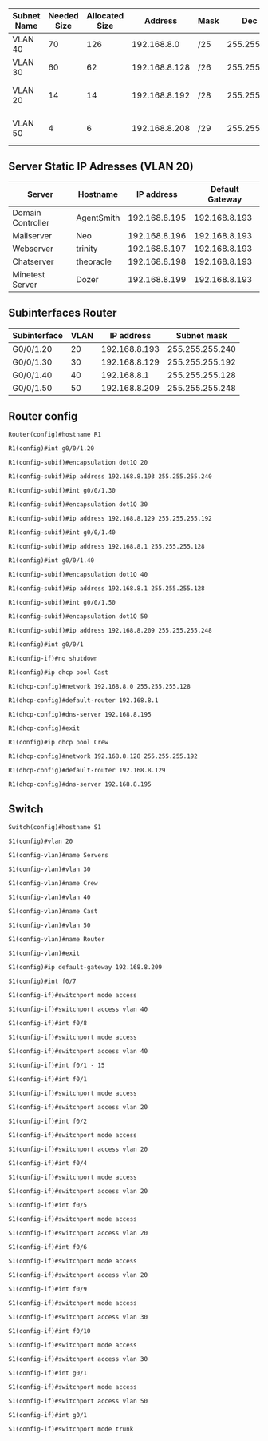 
| Subnet Name | Needed Size | Allocated Size | Address       | Mask | Dec Mask        | Assignable Range              | Broadcast     |
| ----------- | ----------- | -------------- | ------------- | ---- | --------------- | ----------------------------- | ------------- |
| VLAN 40     | 70          | 126            | 192.168.8.0   | /25  | 255.255.255.128 | 192.168.8.1 - 192.168.8.126   | 192.168.8.127 |
| VLAN 30     | 60          | 62             | 192.168.8.128 | /26  | 255.255.255.192 | 192.168.129 - 192.168.8.190   | 192.168.8.191 |
| VLAN 20     | 14          | 14             | 192.168.8.192 | /28  | 255.255.255.240 | 192.168.8.193 - 192.168.8.206 | 192.168.8.207 |
| VLAN 50     | 4           | 6              | 192.168.8.208 | /29  | 255.255.255.248 | 192.168.8.209 - 192.168.8.214 | 192.168.8.215 |

## Server Static IP Adresses (VLAN 20)

| Server            | Hostname   | IP address    | Default Gateway |
| ----------------- | ---------- | ------------- | --------------- |
| Domain Controller | AgentSmith | 192.168.8.195 | 192.168.8.193   |
| Mailserver        | Neo        | 192.168.8.196 | 192.168.8.193   |
| Webserver         | trinity    | 192.168.8.197 | 192.168.8.193   |
| Chatserver        | theoracle  | 192.168.8.198 | 192.168.8.193   |
| Minetest Server   | Dozer      | 192.168.8.199 | 192.168.8.193   |


## Subinterfaces Router 

| Subinterface | VLAN | IP address    | Subnet mask     |
| ------------ | ---- | ------------- | --------------- |
| G0/0/1.20    | 20   | 192.168.8.193 | 255.255.255.240 |
| G0/0/1.30    | 30   | 192.168.8.129 | 255.255.255.192 |
| G0/0/1.40    | 40   | 192.168.8.1   | 255.255.255.128 |
| G0/0/1.50    | 50   | 192.168.8.209 | 255.255.255.248 |



## Router config

```
Router(config)#hostname R1

R1(config)#int g0/0/1.20

R1(config-subif)#encapsulation dot1Q 20

R1(config-subif)#ip address 192.168.8.193 255.255.255.240

R1(config-subif)#int g0/0/1.30

R1(config-subif)#encapsulation dot1Q 30

R1(config-subif)#ip address 192.168.8.129 255.255.255.192

R1(config-subif)#int g0/0/1.40

R1(config-subif)#ip address 192.168.8.1 255.255.255.128

R1(config)#int g0/0/1.40

R1(config-subif)#encapsulation dot1Q 40

R1(config-subif)#ip address 192.168.8.1 255.255.255.128

R1(config-subif)#int g0/0/1.50

R1(config-subif)#encapsulation dot1Q 50

R1(config-subif)#ip address 192.168.8.209 255.255.255.248

R1(config)#int g0/0/1

R1(config-if)#no shutdown
```

```
R1(config)#ip dhcp pool Cast

R1(dhcp-config)#network 192.168.8.0 255.255.255.128

R1(dhcp-config)#default-router 192.168.8.1

R1(dhcp-config)#dns-server 192.168.8.195

R1(dhcp-config)#exit

R1(config)#ip dhcp pool Crew

R1(dhcp-config)#network 192.168.8.128 255.255.255.192

R1(dhcp-config)#default-router 192.168.8.129

R1(dhcp-config)#dns-server 192.168.8.195
```

## Switch

```
Switch(config)#hostname S1

S1(config)#vlan 20

S1(config-vlan)#name Servers

S1(config-vlan)#vlan 30

S1(config-vlan)#name Crew

S1(config-vlan)#vlan 40

S1(config-vlan)#name Cast

S1(config-vlan)#vlan 50

S1(config-vlan)#name Router

S1(config-vlan)#exit

S1(config)#ip default-gateway 192.168.8.209

```

```
S1(config)#int f0/7

S1(config-if)#switchport mode access

S1(config-if)#switchport access vlan 40

S1(config-if)#int f0/8

S1(config-if)#switchport mode access

S1(config-if)#switchport access vlan 40

S1(config-if)#int f0/1 - 15

S1(config-if)#int f0/1

S1(config-if)#switchport mode access

S1(config-if)#switchport access vlan 20

S1(config-if)#int f0/2

S1(config-if)#switchport mode access

S1(config-if)#switchport access vlan 20

S1(config-if)#int f0/4

S1(config-if)#switchport mode access

S1(config-if)#switchport access vlan 20

S1(config-if)#int f0/5

S1(config-if)#switchport mode access

S1(config-if)#switchport access vlan 20

S1(config-if)#int f0/6

S1(config-if)#switchport mode access

S1(config-if)#switchport access vlan 20

S1(config-if)#int f0/9

S1(config-if)#switchport mode access

S1(config-if)#switchport access vlan 30

S1(config-if)#int f0/10

S1(config-if)#switchport mode access

S1(config-if)#switchport access vlan 30

S1(config-if)#int g0/1

S1(config-if)#switchport mode access

S1(config-if)#switchport access vlan 50

S1(config-if)#int g0/1

S1(config-if)#switchport mode trunk
```

